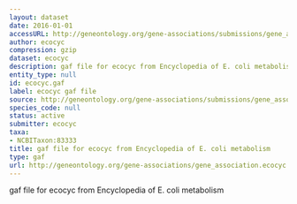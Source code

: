 ```yaml
---
layout: dataset
date: 2016-01-01
accessURL: http://geneontology.org/gene-associations/submissions/gene_association.ecocyc.gz
author: ecocyc
compression: gzip
dataset: ecocyc
description: gaf file for ecocyc from Encyclopedia of E. coli metabolism
entity_type: null
id: ecocyc.gaf
label: ecocyc gaf file
source: http://geneontology.org/gene-associations/submissions/gene_association.ecocyc.gz
species_code: null
status: active
submitter: ecocyc
taxa:
- NCBITaxon:83333
title: gaf file for ecocyc from Encyclopedia of E. coli metabolism
type: gaf
url: http://geneontology.org/gene-associations/gene_association.ecocyc.gz
---
```


gaf file for ecocyc from Encyclopedia of E. coli metabolism